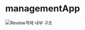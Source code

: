 # managementApp
![Review객체 내부 구조](https://github.com/jiho313/managementApp/assets/130119257/1d3f256b-a75e-46f3-82a4-4ccdd79c2518)
